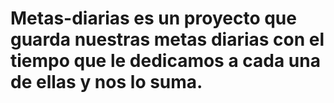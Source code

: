 # Metas-diarias es un proyecto que guarda nuestras metas diarias con el tiempo que le dedicamos a cada una de ellas y nos lo suma.
